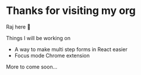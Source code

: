 # Thanks for visiting my org

Raj here 👋

Things I will be working on

- A way to make multi step forms in React easier
- Focus mode Chrome extension

More to come soon...
